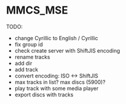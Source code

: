 # MMCS_MSE

TODO:
- change Cyrillic to English / Cyrillic
- fix group id
- check create server with ShiftJIS encoding
- rename tracks
- add dir
- add track
- convert encoding: ISO <-> ShiftJIS
- max tracks in list? max discs (5900)?
- play track with some media player
- export discs with tracks
